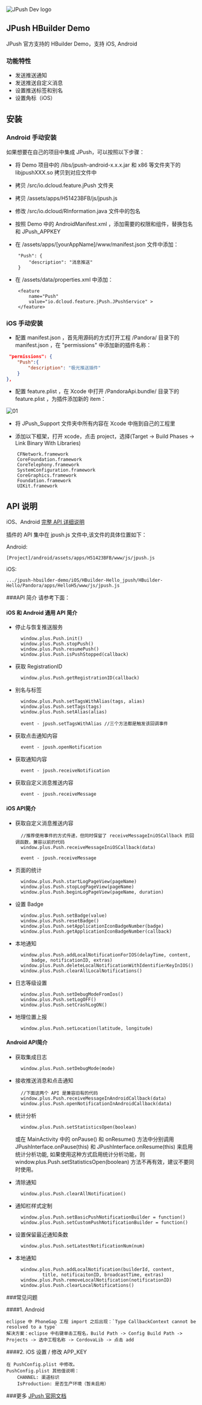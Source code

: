 ![JPush Dev logo](http://community.jpush.cn/uploads/default/original/1X/a1dbd54304178079e65cdc36810fdf528fdebe24.png)

## JPush HBuilder Demo ##

JPush 官方支持的 HBuilder Demo，支持 iOS, Android


### 功能特性
+ 发送推送通知
+ 发送推送自定义消息
+ 设置推送标签和别名
+ 设置角标（iOS）


## 安装 ##

### Android 手动安装
如果想要在自己的项目中集成 JPush，可以按照以下步骤：
 - 将 Demo 项目中的 /libs/jpush-android-x.x.x.jar 和 x86 等文件夹下的 libjpushXXX.so 拷贝到对应文件中
 - 拷贝 /src/io.dcloud.feature.jPush 文件夹
 - 拷贝 /assets/apps/H51423BFB/js/jpush.js
 - 修改 /src/io.dcloud/RInformation.java 文件中的包名
 - 按照 Demo 中的 AndroidManifest.xml ，添加需要的权限和组件，替换包名和 JPush_APPKEY
 - 在 /assets/apps/[yourAppName]/www/manifest.json 文件中添加：

        "Push": {
            "description": "消息推送"
        }
 - 在 /assets/data/properties.xml 中添加：

        <feature
            name="Push"
            value="io.dcloud.feature.jPush.JPushService" >
        </feature>


### iOS 手动安装
- 配置 manifest.json ，首先用源码的方式打开工程 /Pandora/ 目录下的 manifest.json ，在 "permissions" 中添加新的插件名称：
	
```json
 "permissions": {
	"Push":{
		"description": "极光推送插件"
	}
},
```

 
- 配置 feature.plist ，在 Xcode 中打开 /PandoraApi.bundle/ 目录下的 feature.plist ，为插件添加新的 item：

![01](https://raw.githubusercontent.com/Yasashi/Yasashi.github.io/master/images/resource/blog01/01.png)

- 将 JPush_Support 文件夹中所有内容在 Xcode 中拖到自己的工程里

- 添加以下框架，打开 xcode，点击 project，选择(Target -> Build Phases -> Link Binary With Libraries)

```
	CFNetwork.framework
	CoreFoundation.framework
	CoreTelephony.framework
	SystemConfiguration.framework
	CoreGraphics.framework
	Foundation.framework
	UIKit.framework
```



## API 说明

iOS、Android [完整 API 详细说明](API/API.md)

插件的 API 集中在 jpush.js 文件中,该文件的具体位置如下：

Android:

	[Project]/android/assets/apps/H51423BFB/www/js/jpush.js

iOS:

	.../jpush-hbuilder-demo/iOS/HBuilder-Hello_jpush/HBuilder-Hello/Pandora/apps/HelloH5/www/js/jpush.js


###API 简介 请参考下面：

#### iOS 和 Android 通用 API 简介

+ 停止与恢复推送服务

		window.plus.Push.init()
		window.plus.Push.stopPush()
		window.plus.Push.resumePush()
		window.plus.Push.isPushStopped(callback)

+ 获取 RegistrationID

		window.plus.Push.getRegistrationID(callback)

+ 别名与标签

		window.plus.Push.setTagsWithAlias(tags, alias)
		window.plus.Push.setTags(tags)
		window.plus.Push.setAlias(alias)

	 	event - jpush.setTagsWithAlias //三个方法都是触发该回调事件

+ 获取点击通知内容

		event - jpush.openNotification

+ 获取通知内容

		event - jpush.receiveNotification

+ 获取自定义消息推送内容

		event - jpush.receiveMessage



#### iOS API简介

+ 获取自定义消息推送内容

		//推荐使用事件的方式传递，但同时保留了 receiveMessageIniOSCallback 的回调函数，兼容以前的代码
		window.plus.Push.receiveMessageIniOSCallback(data)

		event - jpush.receiveMessage

+ 页面的统计

		window.plus.Push.startLogPageView(pageName)
		window.plus.Push.stopLogPageView(pageName)
		window.plus.Push.beginLogPageView(pageName, duration)

+ 设置 Badge

		window.plus.Push.setBadge(value)
		window.plus.Push.resetBadge()
		window.plus.Push.setApplicationIconBadgeNumber(badge)
		window.plus.Push.getApplicationIconBadgeNumber(callback)

+ 本地通知

		window.plus.Push.addLocalNotificationForIOS(delayTime, content,
			badge, notificationID, extras)
		window.plus.Push.deleteLocalNotificationWithIdentifierKeyInIOS()
		window.plus.Push.clearAllLocalNotifications()

+ 日志等级设置

		window.plus.Push.setDebugModeFromIos()
		window.plus.Push.setLogOFF()
		window.plus.Push.setCrashLogON()

+ 地理位置上报

		window.plus.Push.setLocation(latitude, longitude)


#### Android API简介

+ 获取集成日志

		window.plus.Push.setDebugMode(mode)

+ 接收推送消息和点击通知

		//下面这两个 API 是兼容旧有的代码
		window.plus.Push.receiveMessageInAndroidCallback(data)
		window.plus.Push.openNotificationInAndroidCallback(data)

+ 统计分析

		window.plus.Push.setStatisticsOpen(boolean)

	或在 MainActivity 中的 onPause() 和 onResume() 方法中分别调用
	JPushInterface.onPause(this) 和 JPushInterface.onResume(this) 来启用统计分析功能,
	如果使用这种方式启用统计分析功能，则 window.plus.Push.setStatisticsOpen(boolean)
	方法不再有效，建议不要同时使用。

+ 清除通知

		window.plus.Push.clearAllNotification()

+ 通知栏样式定制

		window.plus.Push.setBasicPushNotificationBuilder = function()
		window.plus.Push.setCustomPushNotificationBuilder = function()

+ 设置保留最近通知条数

		window.plus.Push.setLatestNotificationNum(num)

+ 本地通知

		window.plus.Push.addLocalNotification(builderId, content,
				title, notificaitonID, broadcastTime, extras)
		window.plus.Push.removeLocalNotification(notificationID)
		window.plus.Push.clearLocalNotifications()


###常见问题

####1. Android

	eclipse 中 PhoneGap 工程 import 之后出现：`Type CallbackContext cannot be resolved to a type`
	解决方案：eclipse 中右键单击工程名，Build Path -> Config Build Path -> Projects -> 选中工程名称 -> CordovaLib -> 点击 add

####2. iOS 设置 / 修改 APP_KEY

    在 PushConfig.plist 中修改。
	PushConfig.plist 其他值说明：
    	CHANNEL: 渠道标识
    	IsProduction: 是否生产环境（暂未启用）


###更多
 [JPush 官网文档](http://docs.jpush.io/)
